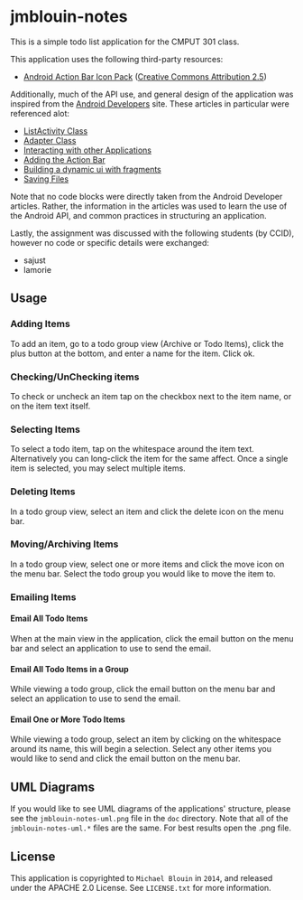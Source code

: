 jmblouin-notes
==============
This is a simple todo list application for the CMPUT 301 class.

This application uses the following third-party resources:
- [Android Action Bar Icon Pack](https://developer.android.com/design/style/iconography.html) ([Creative Commons Attribution 2.5](http://creativecommons.org/licenses/by/2.5/))

Additionally, much of the API use, and general design of the application was inspired from the [Android Developers](http://developer.android.com) site. These articles in particular were referenced alot:

- [ListActivity Class](http://developer.android.com/reference/android/app/ListActivity.html)
- [Adapter Class](http://developer.android.com/reference/android/widget/Adapter.html)
- [Interacting with other Applications](http://developer.android.com/training/basics/intents/index.html)
- [Adding the Action Bar](http://developer.android.com/training/basics/actionbar/index.html)
- [Building a dynamic ui with fragments](http://developer.android.com/training/basics/fragments/index.html)
- [Saving Files](http://developer.android.com/training/basics/data-storage/files.html)

Note that no code blocks were directly taken from the Android Developer articles. Rather, the information in the articles was used to learn the use of the Android API, and common practices in structuring an application.

Lastly, the assignment was discussed with the following students (by CCID), however no code or specific details were exchanged:
- sajust
- lamorie

## Usage

### Adding Items
To add an item, go to a todo group view (Archive or Todo Items), click the plus button at the bottom, and enter a name for the item. Click ok.

### Checking/UnChecking items
To check or uncheck an item tap on the checkbox next to the item name, or on the item text itself.

### Selecting Items
To select a todo item, tap on the whitespace around the item text. Alternatively you can long-click the item for the same affect. Once a single item is selected, you may select multiple items.

### Deleting Items
In a todo group view, select an item and click the delete icon on the menu bar.

### Moving/Archiving Items
In a todo group view, select one or more items and click the move icon on the menu bar. Select the todo group you would like to move the item to.

### Emailing Items

#### Email All Todo Items
When at the main view in the application, click the email button on the menu bar and select an application to use to send the email.

#### Email All Todo Items in a Group
While viewing a todo group, click the email button on the menu bar and select an application to use to send the email.  

#### Email One or More Todo Items
While viewing a todo group, select an item by clicking on the whitespace around its name, this will begin a selection. Select any other items you would like to send and click the email button on the menu bar.

## UML Diagrams
If you would like to see UML diagrams of the applications' structure, please see the `jmblouin-notes-uml.png` file in the `doc` directory. Note that all of the `jmblouin-notes-uml.*` files are the same. For best results open the .png file.

## License
This application is copyrighted to `Michael Blouin` in `2014`, and released under the APACHE 2.0 License. See `LICENSE.txt` for more information.
